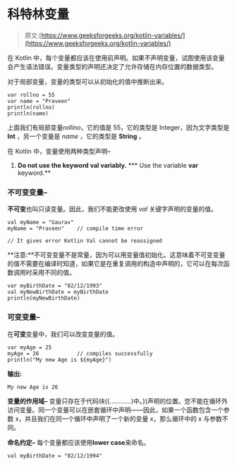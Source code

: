 # 科特林变量

> 原文:[https://www.geeksforgeeks.org/kotlin-variables/](https://www.geeksforgeeks.org/kotlin-variables/)

在 Kotlin 中，每个变量都应该在使用前声明。如果不声明变量，试图使用该变量会产生语法错误。变量类型的声明还决定了允许存储在内存位置的数据类型。

对于局部变量，变量的类型可以从初始化的值中推断出来。

```
var rollno = 55
var name = "Praveen"
println(rollno)
println(name)

```

上面我们有局部变量*rollino*，它的值是 55，它的类型是 Integer，因为文字类型是 **Int** ，另一个变量是 *name* ，它的类型是 **String** 。

在 Kotlin 中，变量使用两种类型声明–

1.  **Do not use the keyword **val** variably.**
***   Use the variable **var** keyword.**

### 不可变变量–

**不可变**也叫只读变量。因此，我们不能更改使用 *val* 关键字声明的变量的值。

```
val myName = "Gaurav"
myName = "Praveen"    // compile time error

// It gives error Kotlin Val cannot be reassigned

```

**注意:**不可变变量不是常量，因为可以用变量值初始化。这意味着不可变变量的值不需要在编译时知道，如果它是在重复调用的构造中声明的，它可以在每次函数调用时采用不同的值。

```
var myBirthDate = "02/12/1993"
val myNewBirthDate = myBirthDate
println(myNewBirthDate)

```

### 可变变量–

在**可变**变量中，我们可以改变变量的值。

```
var myAge = 25
myAge = 26            // compiles successfully
println("My new Age is ${myAge}")

```

**输出:**

```
My new Age is 26
```

**变量的作用域–**
变量只存在于代码块({…………)中。})声明的位置。您不能在循环外访问变量。同一个变量可以在嵌套循环中声明——因此，如果一个函数包含一个参数 x，并且我们在同一个循环中声明了一个新的变量 x，那么循环中的 x 与参数不同。

**命名约定–**
每个变量都应该使用**lower case**来命名。

```
val myBirthDate = "02/12/1994"

```
